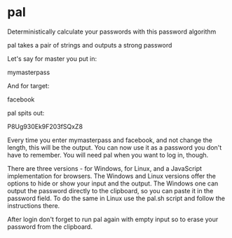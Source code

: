 # pal
Deterministically calculate your passwords with this password algorithm

pal takes a pair of strings and outputs a strong password

Let's say for master you put in:

mymasterpass

And for target:

facebook

pal spits out:

P8Ug930Ek9F203fSQxZ8

Every time you enter mymasterpass and facebook, and not change the length, this will be the output.
You can now use it as a password you don't have to remember. You will need pal when you want to log in, though.

There are three versions - for Windows, for Linux, and a JavaScript implementation for browsers.
The Windows and Linux versions offer the options to hide or show your input and the output. The Windows one can output the password directly to the clipboard, so you can paste it in the password field. 
To do the same in Linux use the pal.sh script and follow the instructions there.

After login don't forget to run pal again with empty input so to erase your password from the clipboard.
